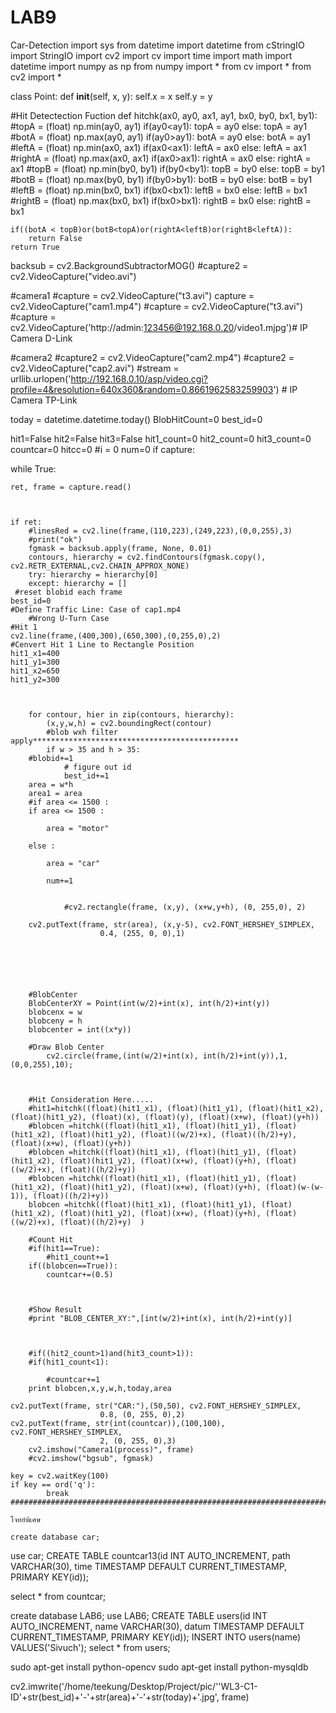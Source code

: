 # LAB9
Car-Detection
import sys
from datetime import datetime
from cStringIO import StringIO
import cv2
import cv
import time
import math
import datetime
import numpy as np
from numpy import *
from cv import *
from cv2 import *

class Point:
    def __init__(self, x, y):
        self.x = x
        self.y = y

#Hit Detectection Fuction
def hitchk(ax0, ay0, ax1, ay1, bx0, by0, bx1, by1):
    #topA = (float) np.min(ay0, ay1)
    if(ay0<ay1): 
	topA = ay0
    else:
 	topA = ay1   
    #botA = (float) np.max(ay0, ay1)
    if(ay0>ay1): 
	botA = ay0
    else:
	botA = ay1
    #leftA = (float) np.min(ax0, ax1)
    if(ax0<ax1): 
	leftA = ax0
    else:
 	leftA = ax1
    #rightA = (float) np.max(ax0, ax1)
    if(ax0>ax1): 
	rightA = ax0
    else:
	rightA = ax1
    #topB = (float) np.min(by0, by1)
    if(by0<by1): 
	topB = by0
    else:
 	topB = by1
    #botB = (float) np.max(by0, by1)
    if(by0>by1): 
	botB = by0
    else:
	botB = by1	
    #leftB = (float) np.min(bx0, bx1)
    if(bx0<bx1): 
	leftB = bx0
    else:
 	leftB = bx1
    #rightB = (float) np.max(bx0, bx1)
    if(bx0>bx1): 
	rightB = bx0
    else:
	rightB = bx1

    if((botA < topB)or(botB<topA)or(rightA<leftB)or(rightB<leftA)):
        return False
    return True  


backsub = cv2.BackgroundSubtractorMOG()
#capture2 = cv2.VideoCapture("video.avi")

#camera1
#capture = cv2.VideoCapture("t3.avi")
capture = cv2.VideoCapture("cam1.mp4")
#capture = cv2.VideoCapture("t3.avi")
#capture = cv2.VideoCapture('http://admin:123456@192.168.0.20/video1.mjpg')# IP Camera D-Link

#camera2
#capture2 = cv2.VideoCapture("cam2.mp4")
#capture2 = cv2.VideoCapture("cap2.avi")
#stream = urllib.urlopen('http://192.168.0.10/asp/video.cgi?profile=4&resolution=640x360&random=0.8661962583259903') # IP Camera TP-Link


today = datetime.datetime.today()
BlobHitCount=0
best_id=0


hit1=False
hit2=False
hit3=False
hit1_count=0
hit2_count=0
hit3_count=0
countcar=0
hitcc=0
#i = 0
num=0
if capture:
    
  while True:

    ret, frame = capture.read()
   
		
  
    if ret:
        #linesRed = cv2.line(frame,(110,223),(249,223),(0,0,255),3)
        #print("ok")
        fgmask = backsub.apply(frame, None, 0.01)
        contours, hierarchy = cv2.findContours(fgmask.copy(), cv2.RETR_EXTERNAL,cv2.CHAIN_APPROX_NONE)
        try: hierarchy = hierarchy[0]
        except: hierarchy = []	
	 #reset blobid each frame
	best_id=0
	#Define Traffic Line: Case of cap1.mp4
        #Wrong U-Turn Case
	#Hit 1
	cv2.line(frame,(400,300),(650,300),(0,255,0),2)
	#Cenvert Hit 1 Line to Rectangle Position
	hit1_x1=400
	hit1_y1=300
	hit1_x2=650
	hit1_y2=300
	

	
        for contour, hier in zip(contours, hierarchy):
            (x,y,w,h) = cv2.boundingRect(contour)
            #blob wxh filter apply**********************************************
            if w > 35 and h > 35:   
		#blobid+=1
                # figure out id
                best_id+=1
		area = w*h
		area1 = area
		#if area <= 1500 :
		if area <= 1500 :
			
			area = "motor"
			
		else :
			
			area = "car"
			
			num+=1

               
                #cv2.rectangle(frame, (x,y), (x+w,y+h), (0, 255,0), 2)
		
		cv2.putText(frame, str(area), (x,y-5), cv2.FONT_HERSHEY_SIMPLEX,
                        0.4, (255, 0, 0),1)
		
		
               
		
                

		#BlobCenter
		BlobCenterXY = Point(int(w/2)+int(x), int(h/2)+int(y))
		blobcenx = w
		blobceny = h
		blobcenter = int((x*y))

		#Draw Blob Center
	        cv2.circle(frame,(int(w/2)+int(x), int(h/2)+int(y)),1,(0,0,255),10);
		
		
		
		#Hit Consideration Here.....	
		#hit1=hitchk((float)(hit1_x1), (float)(hit1_y1), (float)(hit1_x2), (float)(hit1_y2), (float)(x), (float)(y), (float)(x+w), (float)(y+h))
		#blobcen =hitchk((float)(hit1_x1), (float)(hit1_y1), (float)(hit1_x2), (float)(hit1_y2), (float)((w/2)+x), (float)((h/2)+y), (float)(x+w), (float)(y+h))
		#blobcen =hitchk((float)(hit1_x1), (float)(hit1_y1), (float)(hit1_x2), (float)(hit1_y2), (float)(x+w), (float)(y+h), (float)((w/2)+x), (float)((h/2)+y))
		#blobcen =hitchk((float)(hit1_x1), (float)(hit1_y1), (float)(hit1_x2), (float)(hit1_y2), (float)(x+w), (float)(y+h), (float)(w-(w-1)), (float)((h/2)+y))
		blobcen =hitchk((float)(hit1_x1), (float)(hit1_y1), (float)(hit1_x2), (float)(hit1_y2), (float)(x+w), (float)(y+h), (float)((w/2)+x), (float)((h/2)+y)  )
		
		#Count Hit
		#if(hit1==True):
			#hit1_count+=1
		if((blobcen==True)):
			countcar+=(0.5)
			
			
			
		#Show Result
		#print "BLOB_CENTER_XY:",[int(w/2)+int(x), int(h/2)+int(y)]
		
		
			 
		#if((hit2_count>1)and(hit3_count>1)):
		#if(hit1_count<1):
			
			#countcar+=1
		print blobcen,x,y,w,h,today,area
	
	cv2.putText(frame, str("CAR:"),(50,50), cv2.FONT_HERSHEY_SIMPLEX,
                        0.8, (0, 255, 0),2)
	cv2.putText(frame, str(int(countcar)),(100,100), cv2.FONT_HERSHEY_SIMPLEX,
                        2, (0, 255, 0),3)
        cv2.imshow("Camera1(process)", frame)
        #cv2.imshow("bgsub", fgmask)
        
    key = cv2.waitKey(100)
    if key == ord('q'):
            break
    ###############################################################################################
    
    โจทย์พิเศษ
    
    create database car;
use car;
CREATE TABLE countcar13(id INT AUTO_INCREMENT,
	path VARCHAR(30),
	time TIMESTAMP DEFAULT CURRENT_TIMESTAMP,
	PRIMARY KEY(id));

select * from countcar;


create database LAB6;
use LAB6;
CREATE TABLE users(id INT AUTO_INCREMENT,
	name VARCHAR(30),
	datum TIMESTAMP DEFAULT CURRENT_TIMESTAMP,
	PRIMARY KEY(id));
INSERT INTO users(name) VALUES('Sivuch');
select * from users;


sudo apt-get install python-opencv
sudo apt-get install python-mysqldb


cv2.imwrite('/home/teekung/Desktop/Project/pic/''WL3-C1-ID'+str(best_id)+'-'+str(area)+'-'+str(today)+'.jpg', frame)
